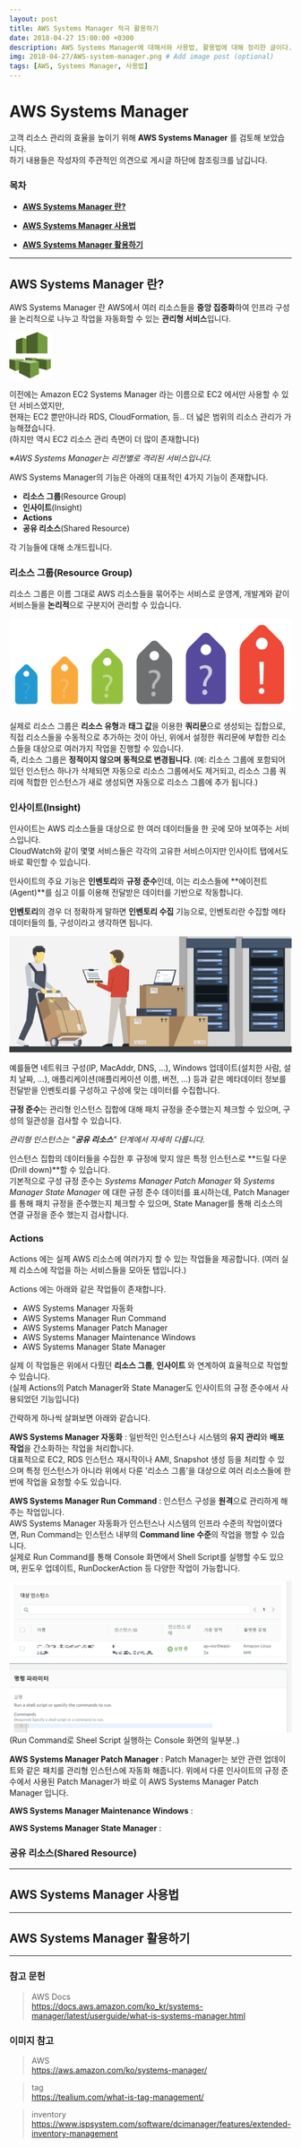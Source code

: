 ```yaml
---
layout: post
title: AWS Systems Manager 적극 활용하기
date: 2018-04-27 15:00:00 +0300
description: AWS Systems Manager에 대해서와 사용법, 활용법에 대해 정리한 글이다. # Add post description (optional)
img: 2018-04-27/AWS-system-manager.png # Add image post (optional)
tags: [AWS, Systems Manager, 사용법]
---
```


# AWS Systems Manager

고객 리소스 관리의 효율을 높이기 위해 **AWS Systems Manager** 를 검토해 보았습니다.<br>
하기 내용들은 작성자의 주관적인 의견으로 게시글 하단에 참조링크를 남깁니다.

### 목차

 - **[AWS Systems Manager 란?](#aws-systems-manager-란)**

 - **[AWS Systems Manager 사용법](#aws-systems-manager-사용법)**

 - **[AWS Systems Manager 활용하기](#aws-systems-manager-활용하기)**

---

## AWS Systems Manager 란?

AWS Systems Manager 란 AWS에서 여러 리소스들을 **중앙 집중화**하여 인프라 구성을 논리적으로 나누고 작업을 자동화할 수 있는 **관리형 서비스**입니다.

<img src='/assets/img/2018-04-27/AWS-system-manager-icon.png'>

이전에는 Amazon EC2 Systems Manager 라는 이름으로 EC2 에서만 사용할 수 있던 서비스였지만, <br>
현재는 EC2 뿐만아니라 RDS, CloudFormation, 등.. 더 넓은 범위의 리소스 관리가 가능해졌습니다.<br>
(하지만 역시 EC2 리소스 관리 측면이 더 많이 존재합니다)

 ※*AWS Systems Manager는 리전별로 격리된 서비스입니다.*

AWS Systems Manager의 기능은 아래의 대표적인 4가지 기능이 존재합니다.
 - **리소스 그룹**(Resource Group)
 - **인사이트**(Insight)
 - **Actions**
 - **공유 리소스**(Shared Resource)

각 기능들에 대해 소개드립니다.

### 리소스 그룹(Resource Group)

리소스 그룹은 이름 그대로 AWS 리소스들을 묶어주는 서비스로 운영계, 개발계와 같이 서비스들을 **논리적**으로 구분지어 관리할 수 있습니다.

<img src='/assets/img/2018-04-27/tags.png'>

실제로 리소스 그룹은 **리소스 유형**과 **태그 값**을 이용한 **쿼리문**으로 생성되는 집합으로,<br>
직접 리소스들을 수동적으로 추가하는 것이 아닌, 위에서 설정한 쿼리문에 부합한 리소스들을 대상으로 여러가지 작업을 진행할 수 있습니다.<br>
즉, 리소스 그룹은 **정적이지 않으며 동적으로 변경됩니다**.
(예: 리소스 그룹에 포함되어 있던 인스턴스 하나가 삭제되면 자동으로 리소스 그룹에서도 제거되고, 리소스 그룹 쿼리에 적합한 인스턴스가 새로 생성되면 자동으로 리소스 그룹에 추가 됩니다.)

### 인사이트(Insight)

인사이트는 AWS 리소스들을 대상으로 한 여러 데이터들을 한 곳에 모아 보여주는 서비스입니다. <br>
CloudWatch와 같이 몇몇 서비스들은 각각의 고유한 서비스이지만 인사이트 탭에서도 바로 확인할 수 있습니다.

인사이트의 주요 기능은 **인벤토리**와 **규정 준수**인데, 이는 리소스들에 **에이전트(Agent)**를 심고 이를 이용해 전달받은 데이터를 기반으로 작동합니다.

**인벤토리**의 경우 더 정확하게 말하면 **인벤토리 수집** 기능으로, 인벤토리란 수집할 메타데이터들의 틀, 구성이라고 생각하면 됩니다.

<img src='/assets/img/2018-04-27/inventory.png'>

예를들면 네트워크 구성(IP, MacAddr, DNS, ...), Windows 업데이트(설치한 사람, 설치 날짜, ...), 애플리케이션(애플리케이션 이름, 버전, ...) 등과 같은 메타데이터 정보를 전달받을 인벤토리를 구성하고 구성에 맞는 데이터를 수집합니다.

**규정 준수**는 관리형 인스턴스 집합에 대해 패치 규정을 준수했는지 체크할 수 있으며, 구성의 일관성을 검사할 수 있습니다.

 *관리형 인스턴스는 "**공유 리소스**" 단계에서 자세히 다룹니다.*

인스턴스 집합의 데이터들을 수집한 후 규정에 맞지 않은 특정 인스턴스로 **드릴 다운(Drill down)**할 수 있습니다.<br>
기본적으로 구성 규정 준수는 *Systems Manager Patch Manager* 와 *Systems Manager State Manager* 에 대한 규정 준수 데이터를 표시하는데, Patch Manager를 통해 패치 규정을 준수했는지 체크할 수 있으며, State Manager를 통해 리소스의 연결 규정을 준수 했는지 검사합니다.

### Actions

Actions 에는 실제 AWS 리소스에 여러가지 할 수 있는 작업들을 제공합니다.
(여러 실제 리소스에 작업을 하는 서비스들을 모아둔 탭입니다.)

Actions 에는 아래와 같은 작업들이 존재합니다.

- AWS Systems Manager 자동화
- AWS Systems Manager Run Command
- AWS Systems Manager Patch Manager
- AWS Systems Manager Maintenance Windows
- AWS Systems Manager State Manager

실제 이 작업들은 위에서 다뤘던 **리소스 그룹**, **인사이트** 와 연계하여 효율적으로 작업할 수 있습니다.<br>
(실제 Actions의 Patch Manager와 State Manager도 인사이트의 규정 준수에서 사용되었던 기능입니다)

간략하게 하나씩 살펴보면 아래와 같습니다.

**AWS Systems Manager 자동화** : 일반적인 인스턴스나 시스템의 **유지 관리**와 **배포 작업**을 간소화하는 작업을 처리합니다. <br>
대표적으로 EC2, RDS 인스턴스 재시작이나 AMI, Snapshot 생성 등을 처리할 수 있으며 특정 인스턴스가 아니라 위에서 다룬 '리소스 그룹'을 대상으로 여러 리소스들에 한 번에 작업을 요청할 수도 있습니다.

**AWS Systems Manager Run Command** : 인스턴스 구성을 **원격**으로 관리하게 해주는 작업입니다.<br>
AWS Systems Manager 자동화가 인스턴스나 시스템의 인프라 수준의 작업이였다면, Run Command는 인스턴스 내부의 **Command line 수준**의 작업을 행할 수 있습니다.<br>
실제로 Run Command를 통해 Console 화면에서 Shell Script를 실행할 수도 있으며, 윈도우 업데이트, RunDockerAction 등 다양한 작업이 가능합니다.

<img src="/assets/img/2018-04-27/run-command.png">
(Run Command로 Sheel Script 실행하는 Console 화면의 일부분..)

**AWS Systems Manager Patch Manager** : Patch Manager는 보안 관련 업데이트와 같은 패치를 관리형 인스턴스에 자동화 해줍니다. 위에서 다룬 인사이트의 규정 준수에서 사용된 Patch Manager가 바로 이 AWS Systems Manager Patch Manager 입니다.

**AWS Systems Manager Maintenance Windows** :

**AWS Systems Manager State Manager** :

### 공유 리소스(Shared Resource)

---

## AWS Systems Manager 사용법


---


## AWS Systems Manager 활용하기


---

### 참고 문헌

> AWS Docs<br>
https://docs.aws.amazon.com/ko_kr/systems-manager/latest/userguide/what-is-systems-manager.html

### 이미지 참고

> AWS<br>
https://aws.amazon.com/ko/systems-manager/

> tag<br>
https://tealium.com/what-is-tag-management/

> inventory<br>
https://www.ispsystem.com/software/dcimanager/features/extended-inventory-management
